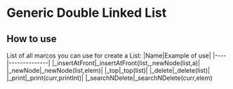 # Generic Double Linked List
## How to use
List of all marcos you can use for create a List:
|Name|Example of use|
|----|--------------|
|_insertAtFront|_insertAtFront(list,_newNode(list,a)|
|_newNode|_newNode(list,elem)|
|_top|_top(list)|
|_delete|_delete(list)|
|_print|_print(curr,printInt)|
|_searchNDelete|_searchNDelete(curr,elem)

